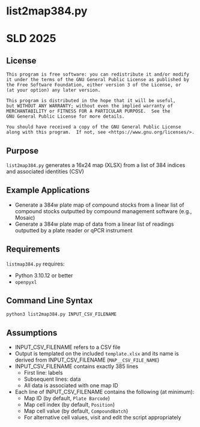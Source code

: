 # list2map384.py
# SLD 2025

## License
```
This program is free software: you can redistribute it and/or modify
it under the terms of the GNU General Public License as published by
the Free Software Foundation, either version 3 of the License, or
(at your option) any later version.

This program is distributed in the hope that it will be useful,
but WITHOUT ANY WARRANTY; without even the implied warranty of
MERCHANTABILITY or FITNESS FOR A PARTICULAR PURPOSE.  See the
GNU General Public License for more details.

You should have received a copy of the GNU General Public License
along with this program.  If not, see <https://www.gnu.org/licenses/>.
```

## Purpose
```list2map384.py``` generates a 16x24 map (XLSX) from a list of 384 indices and associated identities (CSV)

## Example Applications
- Generate a 384w plate map of compound stocks from a linear list of compound stocks outputted by compound management software (e.g., Mosaic)
- Generate a 384w plate map of data from a linear list of readings outputted by a plate reader or qPCR instrument

## Requirements
```listmap384.py``` requires:
- Python 3.10.12 or better
- ```openpyxl```

## Command Line Syntax
```
python3 list2map384.py INPUT_CSV_FILENAME
```

## Assumptions
- INPUT_CSV_FILENAME refers to a CSV file
- Output is templated on the included ```template.xlsx``` and its name is derived from INPUT_CSV_FILENAME (```MAP__CSV_FILE_NAME```)
- INPUT_CSV_FILENAME contains exactly 385 lines
  - First line: labels
  - Subsequent lines: data
  - All data is associated with one map ID
- Each line of INPUT_CSV_FILENAME contains the following (at minimum):
  - Map ID (by default, ```Plate Barcode```)
  - Map cell index (by default, ```Position```)
  - Map cell value  (by default, ```CompoundBatch```)
  - For alternative cell values, visit and edit the script appropriately
